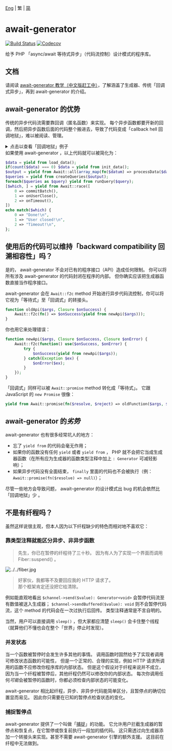 [Eng](../README.md) | 繁 | [简](../chs)
# await-generator
[![Build Status][ci-badge]][ci-page]
[![Codecov][codecov-badge]][codecov-page]

给予 PHP 「async/await 等待式异步」（代码流控制）设计模式的程序库。

## 文档
请阅读 [await-generator 教学（中文版赶工中）](../book)，了解涵盖了生成器、传统「回调式异步」，再到 await-generator 的介绍。

## await-generator 的优势
传统的异步代码流需要靠回调（匿名函数）来实现。
每个异步函数都要开新的回调，然后把异步函数后面的代码整个搬进去，导致了代码变成「callback hell 回调地狱」，难以被阅读、管理。
<details>
    <summary>点击以查看「回调地狱」例子</summary>
    
```php
load_data(function($data) {
    $init = count($data) === 0 ? init_data(...) : fn($then) => $then($data);
    $init(function($data) {
        $output = [];
        foreach($data as $k => $datum) {
            processData($datum, function($result) use(&$output, $data) {
                $output[$k] = $result;
                if(count($output) === count($data)) {
                    createQueries($output, function($queries) {
                        $run = function($i) use($queries, &$run) {
                            runQuery($queries[$i], function() use($i, $queries, $run) {
                                if($i === count($queries)) {
                                    $done = false;
                                    commitBatch(function() use(&$done) {
                                        if(!$done) {
                                            $done = true;
                                            echo "Done!\n";
                                        }
                                    });
                                    onUserClose(function() use(&$done) {
                                        if(!$done) {
                                            $done = true;
                                            echo "User closed!\n";
                                        }
                                    });
                                    onTimeout(function() use(&$done) {
                                        if(!$done) {
                                            $done = true;
                                            echo "Timeout!\n";
                                        }
                                    });
                                } else {
                                    $run($i + 1);
                                }
                            });
                        };
                    });
                }
            });
        }
    });
});
```
    
</details>
如果使用 await-generator ，以上代码就可以被简化为：

```php
$data = yield from load_data();
if(count($data) === 0) $data = yield from init_data();
$output = yield from Await::all(array_map(fn($datum) => processData($datum), $data));
$queries = yield from createQueries($output);
foreach($queries as $query) yield from runQuery($query);
[$which, ] = yield from Await::race([
    0 => commitBatch(),
    1 => onUserClose(),
    2 => onTimeout(),
])
echo match($which) {
    0 => "Done!\n",
    1 => "User closed!\n",
    2 => "Timeout!\n",
};
```

## 使用后的代码可以维持「backward compatibility 回溯相容性」吗？
是的， await-generator 不会对已有的程序接口（API）造成任何限制。
你可以将所有涉及 await-generator 的代码封闭在程序的内部。
但你确实应该把生成器函数直接当作程序接口。

await-generator 会在 `Await::f2c` method 开始进行异步代码流控制，你可以将它视为「等待式」至「回调式」的转接头。

```php
function oldApi($args, Closure $onSuccess) {
    Await::f2c(fn() => $onSuccess(yield from newApi($args)));
}
```

你也用它来处理错误：

```php
function newApi($args, Closure $onSuccess, Closure $onError) {
    Await::f2c(function() use($onSuccess, $onError) {
        try {
            $onSuccess(yield from newApi($args));
        } catch(Exception $ex) {
            $onError($ex);
        }
    });
}
```

「回调式」同样可以被 `Await::promise` method 转化成「等待式」。
它跟 JavaScript 的 `new Promise` 很像：

```php
yield from Await::promise(fn($resolve, $reject) => oldFunction($args, $resolve, $reject));
```

## await-generator 的*劣势*
await-generator 也有很多经常坑人的地方：

- 忘了 `yield from` 的代码会毫无作用；
- 如果你的函数没有任何 `yield` 或者 `yield from` ， PHP 就不会把它当成生成器函数（在所有应为生成器的函数类型注释中加上 `: Generator` 可减轻影响）；
- 如果异步代码没有全面结束， `finally` 里面的代码也不会被执行（例： `Await::promise(fn($resolve) => null)`）；

尽管一些地方会导致问题， await-generator 的设计模式出 bug 的机会依然比「回调地狱」少 。

## 不是有纤程吗？
虽然这样说很主观，但本人因为以下纤程缺少的特色而相对地不喜欢它：

### 靠类型注释就能区分异步、非异步函数
> 先生，你已在暂停的纤程待了三十秒。
> 因为有人为了实现一个界面而调用 Fiber::suspend() 。

![../../fiber.jpg](https://github.com/SOF3/await-generator/raw/master/fiber.jpeg)

> 好家伙，我都等不及要回应我的 HTTP 请求了。<br />
> 那个框架肯定还没把它给清除。

例如能直观地看出 `$channel->send($value): Generator<void>` 会暂停代码流至有数值被送入生成器； `$channel->sendBuffered($value): void`
则不会暂停代码流，这个 method 的代码会在一次过执行后回传。
类型注释通常是不言自明的。

当然，用户可以直接调用 `sleep()` ，但大家都应清楚 `sleep()` 会卡住整个线程（就算他们不懂也会在整个「世界」停止时发现）。

### 并发状态
当一个函数被暂停时会发生许多其他的事情。
调用函数时固然给予了实现者调用可修改状态函数的可能性，
但是一个正常的、合理的实现，例如 HTTP 请求所调用的函数不应修改你程序库的内部状态。
但是这个假设对于纤程来说并不成立，
因为当一个纤程被暂停后，其他纤程仍然可以修改你的内部状态。
每次你调用任何*可能*会被暂停的函数时，你都必须检查内部状态的可能变化。

await-generator 相比起纤程，异步、非异步代码能简单区分，且暂停点的确切位置显而易见。
因此你只需要在已知的暂停点检查状态的变化。

### 捕捉暂停点
await-generator 提供了一个叫做「[捕捉][trap-pr]」的功能。
它允许用户拦截生成器的暂停点和恢复点，在它暂停或恢复前执行一段加的插代码。
这只需透过向生成器添加一个转接头来实现。甚至不需要 await-generator 引擎的额外支援。
这目前在纤程中无法做到。

[book]: https://sof3.github.io/await-generator/master/
[ci-badge]: https://github.com/SOF3/await-generator/workflows/CI/badge.svg
[ci-page]: https://github.com/SOF3/await-generator/actions?query=workflow%3ACI
[codecov-badge]: https://img.shields.io/codecov/c/github/codecov/example-python.svg
[codecov-page]: https://codecov.io/gh/SOF3/await-generator
[trap-pr]: https://github.com/SOF3/await-generator/pull/106
